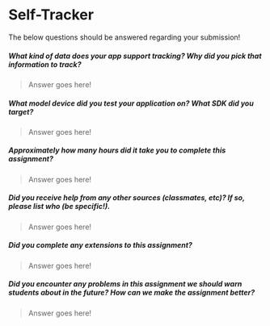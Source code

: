 # Self-Tracker

The below questions should be answered regarding your submission!

##### What kind of data does your app support tracking? Why did you pick that information to track? #####
> Answer goes here!


##### What model device did you test your application on? What SDK did you target? #####
> Answer goes here!


##### Approximately how many hours did it take you to complete this assignment? #####
> Answer goes here!


##### Did you receive help from any other sources (classmates, etc)? If so, please list who (be specific!). #####
> Answer goes here!


##### Did you complete any extensions to this assignment? #####
> Answer goes here!


##### Did you encounter any problems in this assignment we should warn students about in the future? How can we make the assignment better? #####
> Answer goes here!
